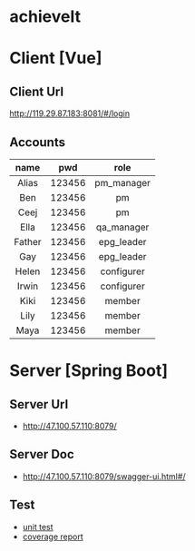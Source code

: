 # achieveIt

# Client [Vue]
## Client Url
http://119.29.87.183:8081/#/login
## Accounts
| name | pwd | role |
| :----:| :----: |:----:|
|Alias|	123456|	pm_manager|
|Ben|	123456|	pm|
|Ceej| 123456|	pm|
|Ella|	123456|	qa_manager|
|Father|	123456|	epg_leader|
|Gay|	123456|	epg_leader|
|Helen|	123456|	configurer|
|Irwin|	123456|	configurer|
|Kiki|	123456|	member|
|Lily|	123456|	member|
|Maya|	123456|	member|

# Server [Spring Boot]
## Server Url
- http://47.100.57.110:8079/
## Server Doc
- http://47.100.57.110:8079/swagger-ui.html#/
## Test
- [unit test](achieveit-server/src/test/com/achieveit/)
- [coverage report](achieveit-docs/week6/UnitTestingCoverageReport)
